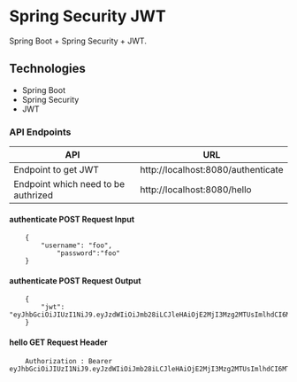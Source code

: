 # Spring Security JWT
Spring Boot + Spring Security + JWT.

## Technologies
* Spring Boot
* Spring Security
* JWT

### API Endpoints

|     API        |     URL          |
| ------------- | ------------- |
| Endpoint to get JWT| http://localhost:8080/authenticate |
| Endpoint which need to be authrized| http://localhost:8080/hello |


#### authenticate POST Request Input
```
	{
	    "username": "foo",
            "password":"foo"
	} 
```

#### authenticate POST Request Output
```
	{
	    "jwt": "eyJhbGciOiJIUzI1NiJ9.eyJzdWIiOiJmb28iLCJleHAiOjE2MjI3Mzg2MTUsImlhdCI6MTYyMjcwMjYxNX0.17EGARRo1vktvlXf3jj8U4Ivhlh2xFBtX4Wmb0ymy8I"
	} 
```


#### hello GET Request Header
```
	Authorization : Bearer eyJhbGciOiJIUzI1NiJ9.eyJzdWIiOiJmb28iLCJleHAiOjE2MjI3Mzg2MTUsImlhdCI6MTYyMjcwMjYxNX0.17EGARRo1vktvlXf3jj8U4Ivhlh2xFBtX4Wmb0ymy8I 
```
